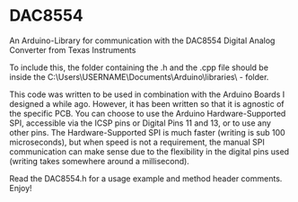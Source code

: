 # DAC8554
An Arduino-Library for communication with the DAC8554 Digital Analog Converter from Texas Instruments

To include this, the folder containing the .h and the .cpp file should be inside the C:\Users\USERNAME\Documents\Arduino\libraries\ - folder. 

This code was written to be used in combination with the Arduino Boards I designed a while ago. However, it has been written so that it is agnostic of the specific PCB. You can choose to use the Arduino Hardware-Supported SPI, accessible via the ICSP pins or Digital Pins 11 and 13, or to use any other pins. The Hardware-Supported SPI is much faster (writing is sub 100 microseconds), but when speed is not a requirement, the manual SPI communication can make sense due to the flexibility in the digital pins used (writing takes somewhere around a millisecond).

Read the DAC8554.h for a usage example and method header comments. Enjoy!
